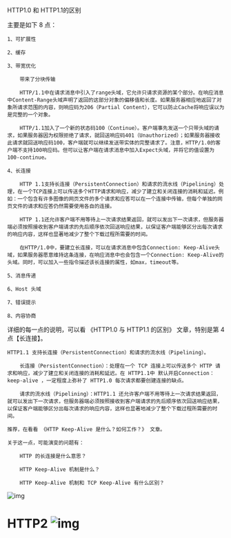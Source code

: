 HTTP1.0 和 HTTP1.1的区别

主要是如下 8 点：

    1、可扩展性
    
    2、缓存
    
    3、带宽优化
    
        带来了分块传输
    
        HTTP/1.1中在请求消息中引入了range头域，它允许只请求资源的某个部分。在响应消息中Content-Range头域声明了返回的这部分对象的偏移值和长度。如果服务器相应地返回了对象所请求范围的内容，则响应码为206（Partial Content），它可以防止Cache将响应误以为是完整的一个对象。
    
        HTTP/1.1加入了一个新的状态码100（Continue）。客户端事先发送一个只带头域的请求，如果服务器因为权限拒绝了请求，就回送响应码401（Unauthorized）；如果服务器接收此请求就回送响应码100，客户端就可以继续发送带实体的完整请求了。注意，HTTP/1.0的客户端不支持100响应码。但可以让客户端在请求消息中加入Expect头域，并将它的值设置为100-continue。
    
    4、长连接
    
        HTTP 1.1支持长连接（PersistentConnection）和请求的流水线（Pipelining）处理，在一个TCP连接上可以传送多个HTTP请求和响应，减少了建立和关闭连接的消耗和延迟。例如：一个包含有许多图像的网页文件的多个请求和应答可以在一个连接中传输，但每个单独的网页文件的请求和应答仍然需要使用各自的连接。
    
        HTTP 1.1还允许客户端不用等待上一次请求结果返回，就可以发出下一次请求，但服务器端必须按照接收到客户端请求的先后顺序依次回送响应结果，以保证客户端能够区分出每次请求的响应内容，这样也显著地减少了整个下载过程所需要的时间。
    
        在HTTP/1.0中，要建立长连接，可以在请求消息中包含Connection: Keep-Alive头域，如果服务器愿意维持这条连接，在响应消息中也会包含一个Connection: Keep-Alive的头域。同时，可以加入一些指令描述该长连接的属性，如max，timeout等。
    
    5、消息传递
    
    6、Host 头域
    
    7、错误提示
    
    8、内容协商

详细的每一点的说明，可以看 《HTTP1.0 与 HTTP1.1 的区别》 文章，特别是第 4 点【长连接】。

    HTTP1.1 支持长连接（PersistentConnection）和请求的流水线（Pipelining）。
    
        长连接（PersistentConnection）：处理在一个 TCP 连接上可以传送多个 HTTP 请求和响应，减少了建立和关闭连接的消耗和延迟。在 HTTP1.1中 默认开启Connection：keep-alive ，一定程度上弥补了 HTTP1.0 每次请求都要创建连接的缺点。
    
        请求的流水线（Pipelining）：HTTP1.1 还允许客户端不用等待上一次请求结果返回，就可以发出下一次请求，但服务器端必须按照接收到客户端请求的先后顺序依次回送响应结果，以保证客户端能够区分出每次请求的响应内容，这样也显著地减少了整个下载过程所需要的时间。
    
    推荐，在看看 《HTTP Keep-Alive 是什么？如何工作？》 文章。
    
    关于这一点，可能演变的问题有：
    
        HTTP 的长连接是什么意思？
    
        HTTP Keep-Alive 机制是什么？
    
        HTTP Keep-Alive 机制和 TCP Keep-Alive 有什么区别？




 ![img](http://mmbiz.qpic.cn/mmbiz_png/cmOLumrNib1cfBOtIMQ6JfSibJdd6QkQribgQuEeJaevuN9LRgQ9WR85hRiaVISeia7SDz1aU9hAAgO33XFaJ3FhmhQ/0?wx_fmt=png) 







# HTTP2 ![img](https://imgconvert.csdnimg.cn/aHR0cHM6Ly9yYXcuZ2l0aHVidXNlcmNvbnRlbnQuY29tL0pEYXduRi9sZWFybmluZ19ub3RlL21hc3Rlci9pbWFnZXMvNDgyYTEyN2Q4ZmQwNzk0MGQ4ZjI1NTYxMGM3MTY3OTIuanBlZw?x-oss-process=image/format,png) 

